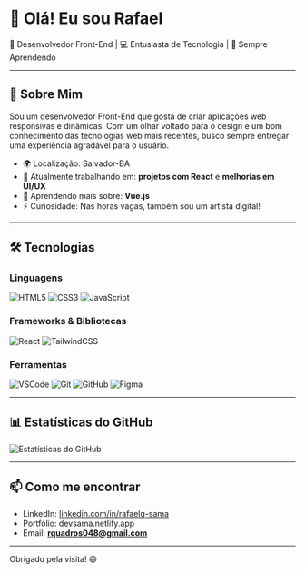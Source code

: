 # 👋 Olá! Eu sou Rafael 

🎨 Desenvolvedor Front-End | 💻 Entusiasta de Tecnologia | 🌱 Sempre Aprendendo

---

## 🚀 Sobre Mim

Sou um desenvolvedor Front-End que gosta de criar aplicações web responsivas e dinâmicas. Com um olhar voltado para o design e um bom conhecimento das tecnologias web mais recentes, busco sempre entregar uma experiência agradável para o usuário.

- 🌍 Localização: Salvador-BA
- 🔭 Atualmente trabalhando em: **projetos com React** e **melhorias em UI/UX**
- 🌱 Aprendendo mais sobre: **Vue.js**
- ⚡ Curiosidade: Nas horas vagas, também sou um artista digital!

---

## 🛠️ Tecnologias

### Linguagens
![HTML5](https://img.shields.io/badge/-HTML5-E34F26?style=flat&logo=html5&logoColor=white)
![CSS3](https://img.shields.io/badge/-CSS3-1572B6?style=flat&logo=css3&logoColor=white)
![JavaScript](https://img.shields.io/badge/-JavaScript-F7DF1E?style=flat&logo=javascript&logoColor=black)

### Frameworks & Bibliotecas
![React](https://img.shields.io/badge/-React-61DAFB?style=flat&logo=react&logoColor=black)
![TailwindCSS](https://img.shields.io/badge/-TailwindCSS-38B2AC?style=flat&logo=tailwind-css&logoColor=white)

### Ferramentas
![VSCode](https://img.shields.io/badge/-VSCode-007ACC?style=flat&logo=visual-studio-code&logoColor=white)
![Git](https://img.shields.io/badge/-Git-F05032?style=flat&logo=git&logoColor=white)
![GitHub](https://img.shields.io/badge/-GitHub-181717?style=flat&logo=github)
![Figma](https://img.shields.io/badge/-Figma-F24E1E?style=flat&logo=figma&logoColor=white)

---

## 📊 Estatísticas do GitHub

![Estatísticas do GitHub](https://github-readme-stats.vercel.app/api?username=RafaelQuadros1&show_icons=true&theme=radical)

---

## 📫 Como me encontrar

- LinkedIn: [linkedin.com/in/rafaelq-sama](www.linkedin.com/in/rafaelq-sama)
- Portfólio: devsama.netlify.app
- Email: **rquadros048@gmail.com**

---

Obrigado pela visita! 😄
